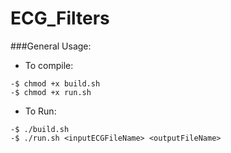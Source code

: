# ECG_Filters

###General Usage:
- To compile:
```
-$ chmod +x build.sh
-$ chmod +x run.sh 
```

- To Run:
```
-$ ./build.sh
-$ ./run.sh <inputECGFileName> <outputFileName>
```

